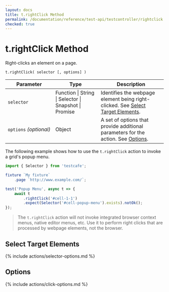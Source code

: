 ```yaml
---
layout: docs
title: t.rightClick Method
permalink: /documentation/reference/test-api/testcontroller/rightclick.html
checked: true
---
```

# t.rightClick Method

Right-clicks an element on a page.

```text
t.rightClick( selector [, options] )
```

Parameter              | Type                                              | Description
---------------------- | ------------------------------------------------- | ------------------------------------------------------------------------------------------------------------------------
`selector`             | Function &#124; String &#124; Selector &#124; Snapshot &#124; Promise | Identifies the webpage element being right-clicked. See [Select Target Elements](#select-target-elements).
`options`&#160;*(optional)* | Object                                            | A set of options that provide additional parameters for the action. See [Options](#options).

The following example shows how to use the `t.rightClick` action to invoke a grid's popup menu.

```js
import { Selector } from 'testcafe';

fixture `My fixture`
    .page `http://www.example.com/`;

test('Popup Menu', async t => {
    await t
        .rightClick('#cell-1-1')
        .expect(Selector('#cell-popup-menu').exists).notOk();
});
```

> The `t.rightClick` action will not invoke integrated browser context menus, native editor menus, etc.
> Use it to perform right clicks that are processed by webpage elements, not the browser.

## Select Target Elements

{% include actions/selector-options.md %}

## Options

{% include actions/click-options.md %}
